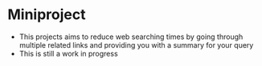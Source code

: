 # Miniproject

- This projects aims to reduce web searching times by going through multiple related links and providing you with a summary for your query
- This is still a work in progress

